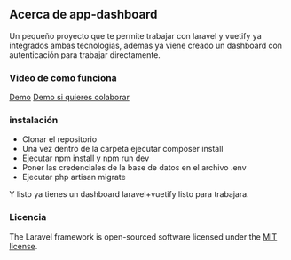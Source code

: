 ## Acerca de app-dashboard

Un pequeño proyecto que te permite trabajar con laravel y vuetify ya integrados ambas tecnologias, ademas ya viene creado un dashboard con autenticación para trabajar directamente.

### Video de como funciona

[Demo](https://youtu.be/-AnDxPlxjjE)
[Demo si quieres colaborar](http://fumacrom.com/slOk)

### instalación

- Clonar el repositorio
- Una vez dentro de la carpeta ejecutar composer install
- Ejecutar npm install y npm run dev
- Poner las credenciales de la base de datos en el archivo .env
- Ejecutar php artisan migrate

Y listo ya tienes un dashboard laravel+vuetify listo para trabajara.

### Licencia

The Laravel framework is open-sourced software licensed under the [MIT license](https://opensource.org/licenses/MIT).
